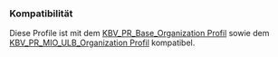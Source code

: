### Kompatibilität

Diese Profile ist mit dem [KBV_PR_Base_Organization Profil](https://simplifier.net/base1x0/kbvprbaseorganization) sowie dem [KBV_PR_MIO_ULB_Organization Profil](https://simplifier.net/ulb/kbvprmioulborganization) kompatibel.